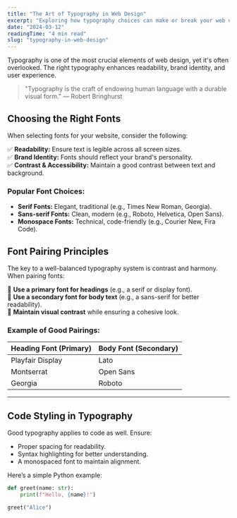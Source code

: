 ```yaml
---
title: "The Art of Typography in Web Design"
excerpt: "Exploring how typography choices can make or break your web design, with practical tips for choosing and pairing fonts..."
date: "2024-03-12"
readingTime: "4 min read"
slug: "typography-in-web-design"
--- 
```


Typography is one of the most crucial elements of web design, yet it's often overlooked. The right typography enhances readability, brand identity, and user experience.

> "Typography is the craft of endowing human language with a durable visual form." — Robert Bringhurst

## Choosing the Right Fonts  

When selecting fonts for your website, consider the following:  

✅ **Readability:** Ensure text is legible across all screen sizes.  
✅ **Brand Identity:** Fonts should reflect your brand's personality.  
✅ **Contrast & Accessibility:** Maintain a good contrast between text and background.  

### Popular Font Choices:  
- **Serif Fonts:** Elegant, traditional (e.g., Times New Roman, Georgia).  
- **Sans-serif Fonts:** Clean, modern (e.g., Roboto, Helvetica, Open Sans).  
- **Monospace Fonts:** Technical, code-friendly (e.g., Courier New, Fira Code).  

## Font Pairing Principles  

The key to a well-balanced typography system is contrast and harmony. When pairing fonts:  

🔹 **Use a primary font for headings** (e.g., a serif or display font).  
🔹 **Use a secondary font for body text** (e.g., a sans-serif for better readability).  
🔹 **Maintain visual contrast** while ensuring a cohesive look.  

### Example of Good Pairings:  
| Heading Font (Primary) | Body Font (Secondary) |
|------------------------|----------------------|
| Playfair Display       | Lato                 |
| Montserrat            | Open Sans            |
| Georgia               | Roboto               |

---

## Code Styling in Typography  

Good typography applies to code as well. Ensure:  
- Proper spacing for readability.  
- Syntax highlighting for better understanding.  
- A monospaced font to maintain alignment.

Here’s a simple Python example:  

```python
def greet(name: str):
    print(f"Hello, {name}!")

greet("Alice")

